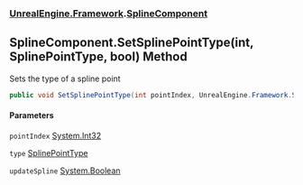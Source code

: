 ### [UnrealEngine.Framework](UnrealEngine_Framework.md 'UnrealEngine.Framework').[SplineComponent](SplineComponent.md 'UnrealEngine.Framework.SplineComponent')
## SplineComponent.SetSplinePointType(int, SplinePointType, bool) Method
Sets the type of a spline point  
```csharp
public void SetSplinePointType(int pointIndex, UnrealEngine.Framework.SplinePointType type, bool updateSpline=true);
```
#### Parameters
<a name='UnrealEngine_Framework_SplineComponent_SetSplinePointType(int_UnrealEngine_Framework_SplinePointType_bool)_pointIndex'></a>
`pointIndex` [System.Int32](https://docs.microsoft.com/en-us/dotnet/api/System.Int32 'System.Int32')  
  
<a name='UnrealEngine_Framework_SplineComponent_SetSplinePointType(int_UnrealEngine_Framework_SplinePointType_bool)_type'></a>
`type` [SplinePointType](SplinePointType.md 'UnrealEngine.Framework.SplinePointType')  
  
<a name='UnrealEngine_Framework_SplineComponent_SetSplinePointType(int_UnrealEngine_Framework_SplinePointType_bool)_updateSpline'></a>
`updateSpline` [System.Boolean](https://docs.microsoft.com/en-us/dotnet/api/System.Boolean 'System.Boolean')  
  
